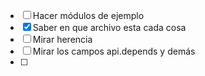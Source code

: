 - [ ] Hacer módulos de ejemplo
- [x] Saber en que archivo esta cada cosa
- [ ] Mirar herencia
- [ ] Mirar los campos api.depends y demás
- [ ] 


